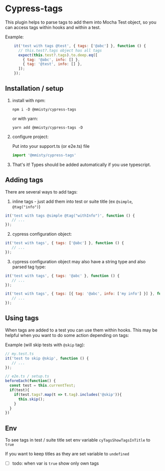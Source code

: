 # Cypress-tags

This plugin helps to parse tags to add them 
into Mocha Test object, so you can access
tags within hooks and within a test.

Example: 
```javascript
    it('test with tags @test', { tags: ['@abc'] }, function () {
      // this.test?.tags object has all tags
      expect(this.test?.tags).to.deep.eq([
        { tag: '@abc', info: [] },
        { tag: '@test', info: [] },
      ]);
    });
```

## Installation / setup

1. install with npm:
   ```shell
   npm i -D @mmisty/cypress-tags
   ```

   or with yarn:

   ```shell
   yarn add @mmisty/cypress-tags -D
   ```

2. configure project:

   Put into your support.ts (or e2e.ts) file
   ```javascript
   import '@mmisty/cypress-tags'
   ```
3. That's it! Types should be added automatically if you use typescript.


## Adding tags
There are several ways to add tags: 
 1. inline tags - just add them into test or suite title (ex `@simple`, `@tag("info")`)
   ```javascript
   it('test with tags @simple @tag("withInfo")', function () { 
      // ...
   });
   ```
 2. cypress configuration object:
   ```javascript
   it('test with tags', { tags: ['@abc'] }, function () { 
      // ...
   });
   ```
 3. cypress configuration object may also have a string type and also parsed tag type: 
   ```javascript
   it('test with tags', { tags: '@abc' }, function () {
      // ...
   });
   ```
   ```javascript
   it('test with tags', { tags: [{ tag: '@abc', info: ['my info'] }] }, function () {
      // ...
   });
   ```

## Using tags

When tags are added to a test you can use them within hooks.
This may be helpful when you want to do some action depending on tags: 

Example (will skip tests with `@skip` tag):

```javascript
// my.test.ts
it('test to skip @skip', function () {
   // ...
});

// e2e.ts / setup.ts
beforeEach(function() {
  const test = this.currentTest;
  if(test){
    if(test.tags?.map(t => t.tag).includes('@skip')){
      this.skip();
    }
  }
})

```

## Env

To see tags in test / suite title set env variable `cyTagsShowTagsInTitle` to `true`

If you want to keep titles as they are set variable to `undefined`

 - [ ] todo: when var is `true` show only own tags 